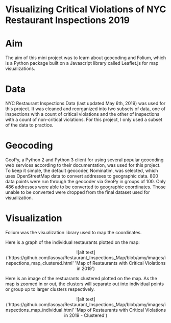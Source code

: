 # Visualizing Critical Violations of NYC Restaurant Inspections 2019


# Aim

The aim of this mini project was to learn about geocoding and Folium, which is a Python package built on a Javascript library called Leaflet.js for map visualizations. 


# Data

NYC Restaurant Inspections Data (last updated May 6th, 2019) was used for this project. It was cleaned and reorganized into two subsets of data, one of inspections with a count of critical violations and the other of inspections with a count of non-critical violations. For this project, I only used a subset of the data to practice. 


# Geocoding

GeoPy, a Python 2 and Python 3 client for using several popular geocoding web services according to their documentation, was used for this project. To keep it simple, the default geocoder, Nominatim, was selected, which uses OpenStreetMap data to convert addresses to geographic data. 800 data points were run through the geocoder via GeoPy in groups of 100. Only 486 addresses were able to be converted to geographic coordinates. Those unable to be converted were dropped from the final dataset used for visualization.


# Visualization

Folium was the visualization library used to map the coordinates. 

Here is a graph of the individual restaurants plotted on the map:

<p align=center>
    ![alt text]('https://github.com/lasoya/Restaurant_Inspections_Map/blob/amy/images/inspections_map_clustered.html' 'Map of Restaurants with Critical Violations in 2019')
</p>

Here is an image of the restuarants clustered plotted on the map. As the map is zoomed in or out, the clusters will separate out into individual points or group up to larger clusters respectively.

<p align=center>
    ![alt text]('https://github.com/lasoya/Restaurant_Inspections_Map/blob/amy/images/inspections_map_individual.html' 'Map of Restaurants with Critical Violations in 2019 - Clustered')
</p>
